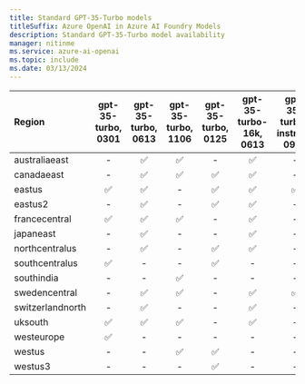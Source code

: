 ```yaml
---
title: Standard GPT-35-Turbo models
titleSuffix: Azure OpenAI in Azure AI Foundry Models
description: Standard GPT-35-Turbo model availability
manager: nitinme
ms.service: azure-ai-openai
ms.topic: include
ms.date: 03/13/2024
---
```


| **Region**   | **gpt-35-turbo**, **0301**   | **gpt-35-turbo**, **0613**   | **gpt-35-turbo**, **1106**   | **gpt-35-turbo**, **0125**   | **gpt-35-turbo-16k**, **0613**   | **gpt-35-turbo-instruct**, **0914**   |
|:-----------------|:--------------------------:|:--------------------------:|:--------------------------:|:--------------------------:|:------------------------------:|:-----------------------------------:|
| australiaeast    | -                      | ✅                       | ✅                       | -                      | ✅                           | -                               |
| canadaeast       | -                      | ✅                       | ✅                       | ✅                       | ✅                           | -                               |
| eastus           | ✅                       | ✅                       | -                      | ✅                       | ✅                           | ✅                                |
| eastus2          | -                      | ✅                       | -                      | ✅                       | ✅                           | -                               |
| francecentral    | ✅                       | ✅                       | ✅                       | -                      | ✅                           | -                               |
| japaneast        | -                      | ✅                       | -                      | -                      | ✅                           | -                               |
| northcentralus   | -                      | ✅                       | -                      | ✅                       | ✅                           | -                               |
| southcentralus   | ✅                       | -                      | -                      | ✅                       | -                          | -                               |
| southindia       | -                      | -                      | ✅                       | -                      | -                          | -                               |
| swedencentral    | -                      | ✅                       | ✅                       | -                      | ✅                           | ✅                                |
| switzerlandnorth | -                      | ✅                       | -                      | -                      | ✅                           | -                               |
| uksouth          | ✅                       | ✅                       | ✅                       | -                      | ✅                           | -                               |
| westeurope       | ✅                       | -                      | -                      | -                      | -                          | -                               |
| westus           | -                      | -                      | ✅                       | ✅                       | -                          | -                               |
| westus3          | -                      | -                      | -                      | ✅                       | -                          | -                               |
